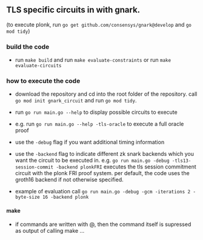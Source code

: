 ## **TLS specific circuits in with gnark.**

(to execute plonk, run `go get github.com/consensys/gnark@develop` and `go mod tidy`)

### build the code
- run `make build` and run `make evaluate-constraints` or run `make evaluate-circuits`

### how to execute the code
- download the repository and cd into the root folder of the repository. call `go mod init gnark_circuit` and run `go mod tidy`.
- run `go run main.go --help` to display possible circuits to execute
- e.g. run `go run main.go --help -tls-oracle` to execute a full oracle proof
- use the `-debug` flag if you want additional timing information
- use the `-backend` flag to indicate different zk snark backends which you want the circuit to be executed in. e.g. `go run main.go -debug -tls13-session-commit -backend plonkFRI` executes the tls session commitment circuit with the plonk FRI proof system. per default, the code uses the groth16 backend if not otherwise specified.

- example of evaluation call `go run main.go -debug -gcm -iterations 2 -byte-size 16 -backend plonk`

#### make
- if commands are written with @, then the command itself is supressed as output of calling make ...


